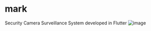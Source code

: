 # mark

Security Camera Surveillance System developed in Flutter
![image](https://user-images.githubusercontent.com/85049425/154530856-f4718ada-4869-4892-9ab8-f9f4ac10deca.png)
